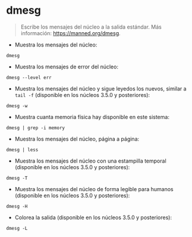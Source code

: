 # dmesg

> Escribe los mensajes del núcleo a la salida estándar.
> Más información: <https://manned.org/dmesg>.

- Muestra los mensajes del núcleo:

`dmesg`

- Muestra los mensajes de error del núcleo:

`dmesg --level err`

- Muestra los mensajes del núcleo y sigue leyedos los nuevos, similar a `tail -f` (disponible en los núcleos 3.5.0 y posteriores):

`dmesg -w`

- Muestra cuanta memoria física hay disponible en este sistema:

`dmesg | grep -i memory`

- Muestra los mensajes del núcleo, página a página:

`dmesg | less`

- Muestra los mensajes del núcleo con una estampilla temporal (disponible en los núcleos 3.5.0 y posteriores):

`dmesg -T`

- Muestra los mensajes del núcleo de forma legible para humanos (disponible en los núcleos 3.5.0 y posteriores):

`dmesg -H`

- Colorea la salida (disponible en los núcleos 3.5.0 y posteriores):

`dmesg -L`
